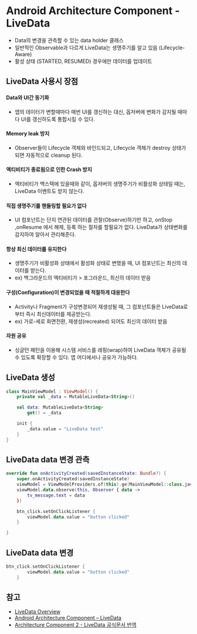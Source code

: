 # Android Architecture Component - LiveData
- Data의 변경을 관측할 수 있는 data holder 클래스
- 일반적인 Observable과 다르게 LiveData는 생명주기를 알고 있음 (Lifecycle-Aware)
- 활성 상태 (STARTED, RESUMED) 경우에만 데이터를 업데이트


## LiveData 사용시 장점
#### Data와 UI간 동기화
- 앱의 데이터가 변할때마다 매번 UI를 갱신하는 대신, 옵저버에 변화가 감지될 때마다 UI를 갱신하도록 통합시킬 수 있다.

#### Memory leak 방지
- Observer들이 Lifecycle 객체와 바인드되고, Lifecycle 객체가 destroy 상태가 되면 자동적으로 cleanup 된다.

#### 액티비티가 종료됨으로 인한 Crash 방지
- 엑티비티가 백스택에 있을때와 같이, 옵저버의 생명주기가 비활성화 상태일 때는, LiveData 이벤트도 받지 않는다.

#### 직접 생명주기를 핸들링할 필요가 없다
- UI 컴포넌트는 단지 연관된 데이터를 관찰(Observe)하기만 하고, onStop ,onResume 에서 해제, 등록 하는 절차를 할필요가 없다.
LiveData가 상태변화를 감지하여 알아서 관리해준다.

#### 항상 최신 데이터를 유지한다
- 생명주기가 비활성화 상태에서 활성화 상태로 변했을 때, UI 컴포넌트는 최신의 데이터를 받는다. 
- ex) 백그라운드의 엑티비티가 > 포그라운드, 최신의 데이터 받음

#### 구성(Configuration)이 변경되었을 때 적절하게 대응한다
- Activity나 Fragment가 구성변경되어 재생성될 때, 그 컴포넌트들은 LiveData로부터 즉시 최신데이터를 제공받는다.
- ex) 가로-세로 화면전환, 재생성(recreated) 되어도 최신의 데이터 받음

#### 자원 공유
- 싱글턴 패턴을 이용해 시스템 서비스를 래핑(wrap)하여 LiveData 객체가 공유될 수 있도록 확장할 수 있다. 앱 어디에서나 공유가 가능하다.


## LiveData 생성 
```kotlin
class MainViewModel : ViewModel() {
    private val _data = MutableLiveData<String>()

    val data: MutableLiveData<String>
        get() = _data

    init {
        _data.value = "LiveData test"
    }
}
```

## LiveData data 변경 관측
```kotlin
override fun onActivityCreated(savedInstanceState: Bundle?) {
    super.onActivityCreated(savedInstanceState)
    viewModel = ViewModelProviders.of(this).ge(MainViewModel::class.java)
    viewModel.data.observe(this, Observer { data ->
        tv_message.text = data
    })

    btn_click.setOnClickListener {
        viewModel.data.value = "button clicked"
    }

}
```

## LiveData data 변경
```kotlin
btn_click.setOnClickListener {
        viewModel.data.value = "button clicked"
    }
```      

## 참고
- [LiveData Overview](https://developer.android.com/topic/libraries/architecture/livedata.html)
- [Android Architecture Component – LiveData](https://www.charlezz.com/?p=363)
- [Architecture Component 2 - LiveData 공식문서 번역](http://dktfrmaster.blogspot.com/2018/02/livedata.html)
